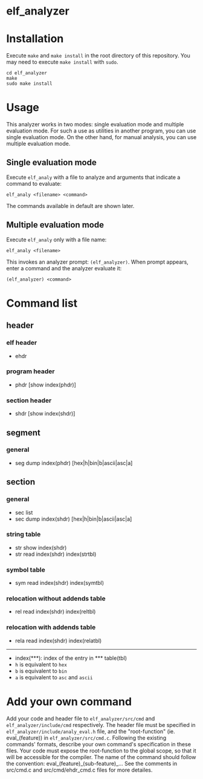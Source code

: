 # elf_analyzer

# Installation
Execute `make` and `make install` in the root directory of this repository. You may need to execute `make install` with `sudo`.

```
cd elf_analyzer
make
sudo make install
```

# Usage
This analyzer works in two modes: single evaluation mode and multiple evaluation mode. For such a use as utilities in another program, you can use single evaluation mode. On the other hand, for manual analysis, you can use multiple evaluation mode.

## Single evaluation mode
Execute `elf_analy` with a file to analyze and arguments that indicate a command to evaluate:
```
elf_analy <filename> <command>
```
The commands available in default are shown later.

## Multiple evaluation mode
Execute `elf_analy` only with a file name:
```
elf_analy <filename>
```
This invokes an analyzer prompt: `(elf_analyzer)`. When prompt appears, enter a command and the analyzer evaluate it:
```
(elf_analyzer) <command>
```

# Command list
## header
### elf header
- ehdr
### program header
- phdr [show index(phdr)]
### section header
- shdr [show index(shdr)]
## segment
### general
- seg dump index(phdr) [hex|h|bin|b|ascii|asc|a]
## section
### general
- sec list
- sec dump index(shdr) [hex|h|bin|b|ascii|asc|a]
### string table
- str show index(shdr)
- str read index(shdr) index(strtbl)
### symbol table
- sym read index(shdr) index(symtbl)
### relocation without addends table
- rel read index(shdr) index(reltbl)
### relocation with addends table
- rela read index(shdr) index(relatbl)

---
- index(***): index of the entry in *** table(tbl)
- `h` is equivalent to `hex`
- `b` is equivalent to `bin`
- `a` is equivalent to `asc` and `ascii`

# Add your own command
Add your code and header file to `elf_analyzer/src/cmd` and `elf_analyzer/include/cmd` respectively. The header file must be specified in `elf_analyzer/include/analy_eval.h` file, and the "root-function" (ie. eval_(feature)) in `elf_analyzer/src/cmd.c`. Following the existing commands' formats, describe your own command's specification in these files. Your code must expose the root-function to the global scope, so that it will be accessible for the compiler. The name of the command should follow the convention: eval_(feature)\_(sub-feature)\_...
See the comments in src/cmd.c and src/cmd/ehdr_cmd.c files for more detailes.

